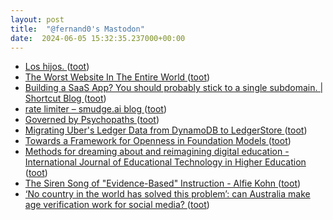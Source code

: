 ```yaml
---
layout: post
title:  "@fernand0's Mastodon"
date:  2024-06-05 15:32:35.237000+00:00
---
```

*  [Los hijos. ](https://avecesunafoto.wordpress.com/2024/06/05/los-hijos-4) ([toot](https://mastodon.social/@fernand0/112564735523972460))
*  [The Worst Website In The Entire World ](https://matduggan.com/the-worst-website-in-the-entire-world) ([toot](https://mastodon.social/@fernand0/112564705487193894))
*  [Building a SaaS App? You should probably stick to a single subdomain. \| Shortcut Blog ](https://www.shortcut.com/blog/building-a-saas-app-you-should-probably-stick-to-a-single-subdomai) ([toot](https://mastodon.social/@fernand0/112564389870074736))
*  [rate limiter – smudge.ai blog ](https://smudge.ai/blog/ratelimit-algorithm) ([toot](https://mastodon.social/@fernand0/112564175397114633))
*  [Governed by Psychopaths ](https://www.workfutures.io/p/governed-by-psychopath) ([toot](https://mastodon.social/@fernand0/112564063075376567))
*  [Migrating Uber's Ledger Data from DynamoDB to LedgerStore ](https://www.uber.com/en-ES/blog/migrating-from-dynamodb-to-ledgerstore) ([toot](https://mastodon.social/@fernand0/112563791904595071))
*  [Towards a Framework for Openness  in Foundation Models ](https://foundation.mozilla.org/en/research/library/towards-a-framework-for-openness-in-foundation-models) ([toot](https://mastodon.social/@fernand0/112563551365864175))
*  [Methods for dreaming about and reimagining digital education - International Journal of Educational Technology in Higher Education ](https://educationaltechnologyjournal.springeropen.com/articles/10.1186/s41239-024-00463-) ([toot](https://mastodon.social/@fernand0/112563307398403089))
*  [The Siren Song of "Evidence-Based" Instruction - Alfie Kohn ](https://www.alfiekohn.org/blogs/evidence-based) ([toot](https://mastodon.social/@fernand0/112563093371242221))
*  [‘No country in the world has solved this problem’: can Australia make age verification work for social media? ](https://www.theguardian.com/australia-news/article/2024/may/23/australia-social-media-ban-under-16-age-verification-technolog) ([toot](https://mastodon.social/@fernand0/112562781127631230))
